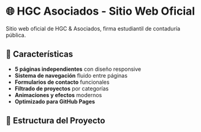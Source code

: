 # 🌐 HGC  Asociados - Sitio Web Oficial

Sitio web oficial de HGC & Asociados, firma estudiantil de contaduría pública.

## 🚀 Características

- **5 páginas independientes** con diseño responsive
- **Sistema de navegación** fluido entre páginas
- **Formularios de contacto** funcionales
- **Filtrado de proyectos** por categorías
- **Animaciones y efectos** modernos
- **Optimizado para GitHub Pages**

## 📂 Estructura del Proyecto
